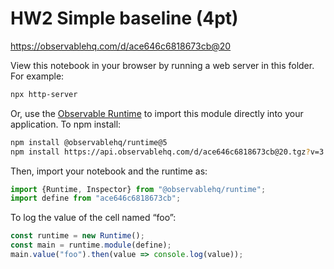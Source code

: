 # HW2 Simple baseline (4pt)

https://observablehq.com/d/ace646c6818673cb@20

View this notebook in your browser by running a web server in this folder. For
example:

~~~sh
npx http-server
~~~

Or, use the [Observable Runtime](https://github.com/observablehq/runtime) to
import this module directly into your application. To npm install:

~~~sh
npm install @observablehq/runtime@5
npm install https://api.observablehq.com/d/ace646c6818673cb@20.tgz?v=3
~~~

Then, import your notebook and the runtime as:

~~~js
import {Runtime, Inspector} from "@observablehq/runtime";
import define from "ace646c6818673cb";
~~~

To log the value of the cell named “foo”:

~~~js
const runtime = new Runtime();
const main = runtime.module(define);
main.value("foo").then(value => console.log(value));
~~~
